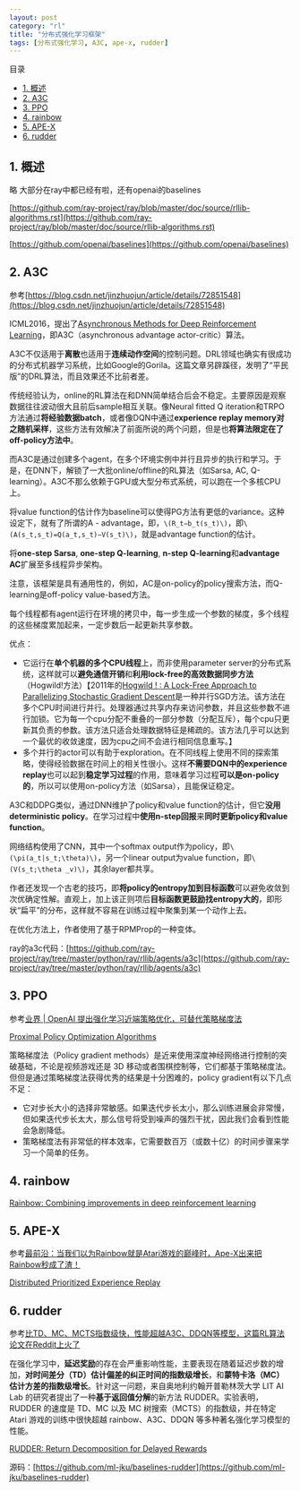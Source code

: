 ```yaml
---
layout: post
category: "rl"
title: "分布式强化学习框架"
tags: [分布式强化学习, A3C, ape-x, rudder]
---
```


目录

<!-- TOC -->

- [1. 概述](#1-%E6%A6%82%E8%BF%B0)
- [2. A3C](#2-a3c)
- [3. PPO](#3-ppo)
- [4. rainbow](#4-rainbow)
- [5. APE-X](#5-ape-x)
- [6. rudder](#6-rudder)

<!-- /TOC -->


## 1. 概述

略
大部分在ray中都已经有啦，还有openai的baselines

[https://github.com/ray-project/ray/blob/master/doc/source/rllib-algorithms.rst](https://github.com/ray-project/ray/blob/master/doc/source/rllib-algorithms.rst)

[https://github.com/openai/baselines](https://github.com/openai/baselines)

## 2. A3C

参考[https://blog.csdn.net/jinzhuojun/article/details/72851548](https://blog.csdn.net/jinzhuojun/article/details/72851548)

ICML2016，提出了[Asynchronous Methods for Deep Reinforcement Learning](https://arxiv.org/abs/1602.01783)，即A3C（asynchronous advantage actor-critic）算法。

A3C不仅适用于**离散**也适用于**连续动作空间**的控制问题。DRL领域也确实有很成功的分布式机器学习系统，比如Google的Gorila。这篇文章另辟蹊径，发明了“平民版”的DRL算法，而且效果还不比前者差。

传统经验认为，online的RL算法在和DNN简单结合后会不稳定。主要原因是观察数据往往波动很大且前后sample相互关联。像Neural fitted Q iteration和TRPO方法通过**将经验数据batch**，或者像DQN中通过**experience replay memory对之随机采样**，这些方法有效解决了前面所说的两个问题，但是也**将算法限定在了off-policy方法中**。

而A3C是通过创建多个agent，在多个环境实例中并行且异步的执行和学习。于是，在DNN下，解锁了一大批online/offline的RL算法（如Sarsa, AC, Q-learning）。A3C不那么依赖于GPU或大型分布式系统，可以跑在一个多核CPU上。

将value function的估计作为baseline可以使得PG方法有更低的variance。这种设定下，就有了所谓的A - advantage，即，`\(R_t−b_t(s_t)\)`，即`\(A(s_t,s_t)=Q(a_t,s_t)−V(s_t)\)`，就是advantage function的估计。

将**one-step Sarsa**, **one-step Q-learning**, **n-step Q-learning**和**advantage AC**扩展至多线程异步架构。

注意，该框架是具有通用性的，例如，AC是on-policy的policy搜索方法，而Q-learning是off-policy value-based方法。

每个线程都有agent运行在环境的拷贝中，每一步生成一个参数的梯度，多个线程的这些梯度累加起来，一定步数后一起更新共享参数。

优点：

+ 它运行在**单个机器的多个CPU线程**上，而非使用parameter server的分布式系统，这样就可以**避免通信开销**和**利用lock-free的高效数据同步方法**（Hogwild!方法）【2011年的[Hogwild ! : A Lock-Free Approach to Parallelizing Stochastic Gradient Descent](https://people.eecs.berkeley.edu/~brecht/papers/hogwildTR.pdf)是一种并行SGD方法。该方法在多个CPU时间进行并行。处理器通过共享内存来访问参数，并且这些参数不进行加锁。它为每一个cpu分配不重叠的一部分参数（分配互斥），每个cpu只更新其负责的参数。该方法只适合处理数据特征是稀疏的。该方法几乎可以达到一个最优的收敛速度，因为cpu之间不会进行相同信息重写。】
+ 多个并行的actor可以有助于exploration。在不同线程上使用不同的探索策略，使得经验数据在时间上的相关性很小。这样**不需要DQN中的experience replay**也可以起到**稳定学习过程**的作用，意味着学习过程**可以是on-policy的**，所以可以使用on-policy方法（如Sarsa），且能保证稳定。

A3C和DDPG类似，通过DNN维护了policy和value function的估计，但它**没用deterministic policy**。在学习过程中**使用n-step回报**来**同时更新policy和value function**。

网络结构使用了CNN，其中一个softmax output作为policy，即`\(\pi(a_t|s_t;\theta)\)`，另一个linear output为value function，即`\(V(s_t;\theta _v)\)`，其余layer都共享。

作者还发现一个古老的技巧，即**将policy的entropy加到目标函数**可以避免收敛到次优确定性解。直观上，加上该正则项后**目标函数更鼓励找entropy大的**，即形状“扁平”的分布，这样就不容易在训练过程中聚集到某一个动作上去。

在优化方法上，作者使用了基于RPMProp的一种变体。

ray的a3c代码：[https://github.com/ray-project/ray/tree/master/python/ray/rllib/agents/a3c](https://github.com/ray-project/ray/tree/master/python/ray/rllib/agents/a3c)

## 3. PPO

参考[业界 \| OpenAI 提出强化学习近端策略优化，可替代策略梯度法](https://mp.weixin.qq.com/s?__biz=MzA3MzI4MjgzMw==&mid=2650729155&idx=4&sn=476365254e360e88a9d0d4aea9e86875&chksm=871b2ebdb06ca7abbcc0c513806844bd30f686fe637c1f2f52484516560e2f57d73a28a510cd&scene=0#rd)

[Proximal Policy Optimization Algorithms](https://openai-public.s3-us-west-2.amazonaws.com/blog/2017-07/ppo/ppo-arxiv.pdf)

策略梯度法（Policy gradient methods）是近来使用深度神经网络进行控制的突破基础，不论是视频游戏还是   3D   移动或者围棋控制等，它们都基于策略梯度法。但但是通过策略梯度法获得优秀的结果是十分困难的，policy gradient有以下几点不足：

+ 它对步长大小的选择非常敏感。如果迭代步长太小，那么训练进展会非常慢，但如果迭代步长太大，那么信号将受到噪声的强烈干扰，因此我们会看到性能会急剧降低。
+ 策略梯度法有非常低的样本效率，它需要数百万（或数十亿）的时间步骤来学习一个简单的任务。



## 4. rainbow

[Rainbow: Combining improvements in deep reinforcement learning](https://arxiv.org/abs/1710.02298)

## 5. APE-X

参考[最前沿：当我们以为Rainbow就是Atari游戏的巅峰时，Ape-X出来把Rainbow秒成了渣！](https://zhuanlan.zhihu.com/p/36375292)

[Distributed Prioritized Experience Replay](https://openreview.net/pdf?id=H1Dy---0Z)

## 6. rudder

参考[比TD、MC、MCTS指数级快，性能超越A3C、DDQN等模型，这篇RL算法论文在Reddit上火了](https://www.jiqizhixin.com/articles/2018-06-22-3)

在强化学习中，**延迟奖励**的存在会严重影响性能，主要表现在随着延迟步数的增加，**对时间差分（TD）估计偏差的纠正时间的指数级增长**，和**蒙特卡洛（MC）估计方差的指数级增长**。针对这一问题，来自奥地利约翰开普勒林茨大学 LIT AI Lab 的研究者提出了一种**基于返回值分解**的新方法 RUDDER。实验表明，RUDDER 的速度是 TD、MC 以及 MC 树搜索（MCTS）的指数级，并在特定 Atari 游戏的训练中很快超越 rainbow、A3C、DDQN 等多种著名强化学习模型的性能。

[RUDDER: Return Decomposition for Delayed Rewards](https://arxiv.org/abs/1806.07857)

源码：[https://github.com/ml-jku/baselines-rudder](https://github.com/ml-jku/baselines-rudder)
